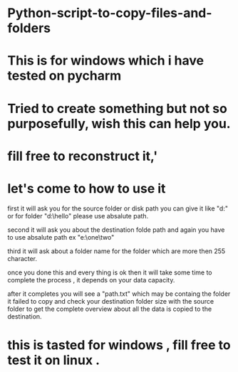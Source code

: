 # Python-script-to-copy-files-and-folders 
# This is for windows which i have tested on pycharm
# Tried to create something but not so purposefully, wish this can help you.
# fill free to reconstruct it,'
# let's come to how to use it
 
 first it will ask you for the source folder or disk path you can give it like "d:" or for folder "d:\hello" 
 please use absalute path.
 
 second it will ask you about the destination folde path and again you have to use absalute path ex "e:\one\two"
 
 third it will ask about a folder name for the folder which are more then 255 character.
 
 once you done this and every thing is ok then it will take some time to complete the process , it depends on your data capacity.
 
 after it completes you will see a "path.txt" which may be containg the folder it failed to copy  and check your destination folder size with the source folder 
 to get the complete overview about all the data is copied to the destination.
 
 # this is tasted for windows , fill free to test it on linux .
